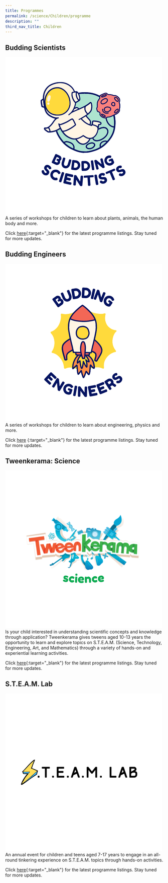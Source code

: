 ```yaml
---
title: Programmes
permalink: /science/Children/programme
description: ""
third_nav_title: Children
---
```

<style type="text/css">
/* Links */
.content a { color: #322987; }
.content a:focus,
.content a:hover { color: #28216c; }

/* Button Outline */
.bp-button { padding-left: 1.5rem; padding-right: 1.5rem; }
.bp-button.is-primary-outline { border: 1px solid #322987; color: #322987; background-color: transparent; text-decoration: none; }
.bp-button.is-primary-outline:focus,
.bp-button.is-primary-outline:hover { border: 1px solid #322987; color: #cff2e8; background-color: #322987; text-decoration: none; }

/* Responsive Iframe */
.responsive-iframe { position: absolute; top: 0; left: 0; bottom: 0; right: 0; width: 100%; height: 100%; }
.responsive-iframe-container { position: relative; overflow: hidden; width: 100%; }
.responsive-iframe-container.ratio-16by9 { padding-top: 56.25%; }
.responsive-iframe-container.ratio-4by3 { padding-top: 75%; }
.responsive-iframe-container.ratio-3by2 { padding-top: 66.66%; }
.responsive-iframe-container.ratio-1by1 { padding-top: 100%; }
</style>
## **Budding Scientists**
![Budding Scientists](/images/science-lfa-updates/Budding-Scientists.png)
A series of workshops for children to learn about plants, animals, the human body and more.

Click [here](https://go.gov.sg/nlb-events){:target="_blank"} for the latest programme listings. Stay tuned for more updates.

## **Budding Engineers**
![Budding Engineers](/images/science-lfa-updates/Budding-Engineers.png)
A series of workshops for children to learn about engineering, physics and more.

Click [here](https://go.gov.sg/nlb-events) {:target="_blank"} for the latest programme listings. Stay tuned for more updates.

## **Tweenkerama: Science**
![Tweenkerama Science](/images/science-lfa-updates/Tweenkerama-Science.png)
Is your child interested in understanding scientific concepts and knowledge through application? 
Tweenkerama gives tweens aged 10-13 years the opportunity to learn and explore topics on S.T.E.A.M. (Science, Technology, Engineering, Art, and Mathematics) through a variety of hands-on and experiential learning activities.

Click [here](https://go.gov.sg/nlb-events){:target="_blank"} for the latest programme listings. Stay tuned for more updates.

## **S.T.E.A.M. Lab**
![STEAM Lab](/images/science-lfa-updates/STEAM-Lab.png)
An annual event for children and teens aged 7-17 years to engage in an all-round tinkering experience on S.T.E.A.M. topics through hands-on activities.

Click [here](https://go.gov.sg/nlb-events){:target="_blank"} for the latest programme listings. Stay tuned for more updates.